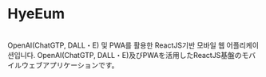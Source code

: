 # HyeEum

<br/>
OpenAI(ChatGTP, DALL・E) 및 PWA를 활용한 ReactJS기반 모바일 웹 어플리케이션입니다.
OpenAI(ChatGTP, DALL・E)及びPWAを活用したReactJS基盤のモバイルウェブアプリケーションです。
<br/>


